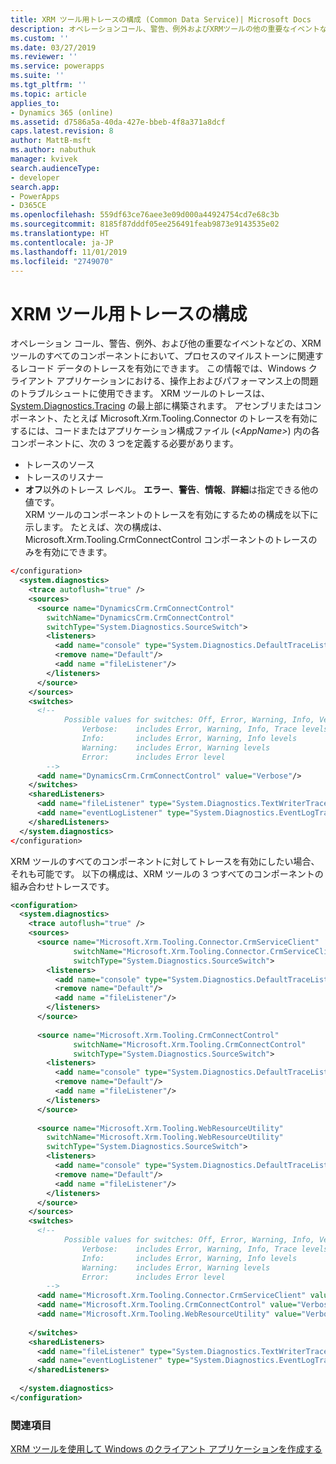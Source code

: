 ```yaml
---
title: XRM ツール用トレースの構成 (Common Data Service)| Microsoft Docs
description: オペレーションコール、警告、例外およびXRMツールの他の重要なイベントなどのコンポーネントのトレースを構成する方法について説明します。
ms.custom: ''
ms.date: 03/27/2019
ms.reviewer: ''
ms.service: powerapps
ms.suite: ''
ms.tgt_pltfrm: ''
ms.topic: article
applies_to:
- Dynamics 365 (online)
ms.assetid: d7586a5a-40da-427e-bbeb-4f8a371a8dcf
caps.latest.revision: 8
author: MattB-msft
ms.author: nabuthuk
manager: kvivek
search.audienceType:
- developer
search.app:
- PowerApps
- D365CE
ms.openlocfilehash: 559df63ce76aee3e09d000a44924754cd7e68c3b
ms.sourcegitcommit: 8185f87dddf05ee256491feab9873e9143535e02
ms.translationtype: HT
ms.contentlocale: ja-JP
ms.lasthandoff: 11/01/2019
ms.locfileid: "2749070"
---
```

# <a name="configure-tracing-for-xrm-tooling"></a>XRM ツール用トレースの構成

オペレーション コール、警告、例外、および他の重要なイベントなどの、XRM ツールのすべてのコンポーネントにおいて、プロセスのマイルストーンに関連するレコード データのトレースを有効にできます。 この情報では、Windows クライアント アプリケーションにおける、操作上およびパフォーマンス上の問題のトラブルシュートに使用できます。 XRM ツールのトレースは、[System.Diagnostics.Tracing](/dotnet/api/system.diagnostics.tracing) の最上部に構築されます。 アセンブリまたはコンポーネント、たとえば Microsoft.Xrm.Tooling.Connector のトレースを有効にするには、コードまたはアプリケーション構成ファイル (*\<AppName>*) 内の各コンポーネントに、次の 3 つを定義する必要があります。  
  
- トレースのソース  
- トレースのリスナー  
- **オフ**以外のトレース レベル。 **エラー**、**警告**、**情報**、**詳細**は指定できる他の値です。  
XRM ツールのコンポーネントのトレースを有効にするための構成を以下に示します。 たとえば、次の構成は、Microsoft.Xrm.Tooling.CrmConnectControl コンポーネントのトレースのみを有効にできます。  
  
```xml  
</configuration>  
  <system.diagnostics>  
    <trace autoflush="true" />  
    <sources>  
      <source name="DynamicsCrm.CrmConnectControl"  
        switchName="DynamicsCrm.CrmConnectControl"  
        switchType="System.Diagnostics.SourceSwitch">  
        <listeners>  
          <add name="console" type="System.Diagnostics.DefaultTraceListener" />  
          <remove name="Default"/>  
          <add name ="fileListener"/>  
        </listeners>  
      </source>  
    </sources>  
    <switches>  
      <!--   
            Possible values for switches: Off, Error, Warning, Info, Verbose  
                Verbose:    includes Error, Warning, Info, Trace levels  
                Info:       includes Error, Warning, Info levels  
                Warning:    includes Error, Warning levels  
                Error:      includes Error level  
        -->  
      <add name="DynamicsCrm.CrmConnectControl" value="Verbose"/>  
    </switches>  
    <sharedListeners>  
      <add name="fileListener" type="System.Diagnostics.TextWriterTraceListener" initializeData="XRMLoginControl.log"/>  
      <add name="eventLogListener" type="System.Diagnostics.EventLogTraceListener" initializeData="XRMLogin"/>  
    </sharedListeners>  
  </system.diagnostics>  
</configuration>  
```  
  
XRM ツールのすべてのコンポーネントに対してトレースを有効にしたい場合、それも可能です。 以下の構成は、XRM ツールの 3 つすべてのコンポーネントの組み合わせトレースです。  
  
```xml  
<configuration>  
  <system.diagnostics>  
    <trace autoflush="true" />  
    <sources>  
      <source name="Microsoft.Xrm.Tooling.Connector.CrmServiceClient"  
              switchName="Microsoft.Xrm.Tooling.Connector.CrmServiceClient"  
              switchType="System.Diagnostics.SourceSwitch">  
        <listeners>  
          <add name="console" type="System.Diagnostics.DefaultTraceListener" />  
          <remove name="Default"/>  
          <add name ="fileListener"/>  
        </listeners>  
      </source>  
  
      <source name="Microsoft.Xrm.Tooling.CrmConnectControl"  
              switchName="Microsoft.Xrm.Tooling.CrmConnectControl"  
              switchType="System.Diagnostics.SourceSwitch">  
        <listeners>  
          <add name="console" type="System.Diagnostics.DefaultTraceListener" />  
          <remove name="Default"/>  
          <add name ="fileListener"/>  
        </listeners>  
      </source>  
  
      <source name="Microsoft.Xrm.Tooling.WebResourceUtility"  
        switchName="Microsoft.Xrm.Tooling.WebResourceUtility"  
        switchType="System.Diagnostics.SourceSwitch">  
        <listeners>  
          <add name="console" type="System.Diagnostics.DefaultTraceListener" />  
          <remove name="Default"/>  
          <add name ="fileListener"/>  
        </listeners>  
      </source>  
    </sources>  
    <switches>  
      <!--   
            Possible values for switches: Off, Error, Warning, Info, Verbose  
                Verbose:    includes Error, Warning, Info, Trace levels  
                Info:       includes Error, Warning, Info levels  
                Warning:    includes Error, Warning levels  
                Error:      includes Error level  
        -->  
      <add name="Microsoft.Xrm.Tooling.Connector.CrmServiceClient" value="Verbose" />  
      <add name="Microsoft.Xrm.Tooling.CrmConnectControl" value="Verbose"/>  
      <add name="Microsoft.Xrm.Tooling.WebResourceUtility" value="Verbose" />  
  
    </switches>  
    <sharedListeners>  
      <add name="fileListener" type="System.Diagnostics.TextWriterTraceListener" initializeData="XRMToolingLogs.log"/>        
      <add name="eventLogListener" type="System.Diagnostics.EventLogTraceListener" initializeData="XRMTooling" />  
    </sharedListeners>  
  
  </system.diagnostics>  
</configuration>  
```  
  
### <a name="see-also"></a>関連項目

[XRM ツールを使用して Windows のクライアント アプリケーションを作成する](build-windows-client-applications-xrm-tools.md)
